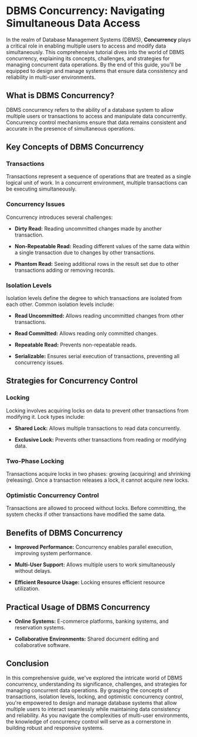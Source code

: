 # DBMS Concurrency: Navigating Simultaneous Data Access

In the realm of Database Management Systems (DBMS), **Concurrency** plays a critical role in enabling multiple users to access and modify data simultaneously. This comprehensive tutorial dives into the world of DBMS concurrency, explaining its concepts, challenges, and strategies for managing concurrent data operations. By the end of this guide, you'll be equipped to design and manage systems that ensure data consistency and reliability in multi-user environments.

## What is DBMS Concurrency?

DBMS concurrency refers to the ability of a database system to allow multiple users or transactions to access and manipulate data concurrently. Concurrency control mechanisms ensure that data remains consistent and accurate in the presence of simultaneous operations.

## Key Concepts of DBMS Concurrency

### Transactions

Transactions represent a sequence of operations that are treated as a single logical unit of work. In a concurrent environment, multiple transactions can be executing simultaneously.

### Concurrency Issues

Concurrency introduces several challenges:

- **Dirty Read:** Reading uncommitted changes made by another transaction.

- **Non-Repeatable Read:** Reading different values of the same data within a single transaction due to changes by other transactions.

- **Phantom Read:** Seeing additional rows in the result set due to other transactions adding or removing records.

### Isolation Levels

Isolation levels define the degree to which transactions are isolated from each other. Common isolation levels include:

- **Read Uncommitted:** Allows reading uncommitted changes from other transactions.

- **Read Committed:** Allows reading only committed changes.

- **Repeatable Read:** Prevents non-repeatable reads.

- **Serializable:** Ensures serial execution of transactions, preventing all concurrency issues.

## Strategies for Concurrency Control

### Locking

Locking involves acquiring locks on data to prevent other transactions from modifying it. Lock types include:

- **Shared Lock:** Allows multiple transactions to read data concurrently.

- **Exclusive Lock:** Prevents other transactions from reading or modifying data.

### Two-Phase Locking

Transactions acquire locks in two phases: growing (acquiring) and shrinking (releasing). Once a transaction releases a lock, it cannot acquire new locks.

### Optimistic Concurrency Control

Transactions are allowed to proceed without locks. Before committing, the system checks if other transactions have modified the same data.

## Benefits of DBMS Concurrency

- **Improved Performance:** Concurrency enables parallel execution, improving system performance.

- **Multi-User Support:** Allows multiple users to work simultaneously without delays.

- **Efficient Resource Usage:** Locking ensures efficient resource utilization.

## Practical Usage of DBMS Concurrency

- **Online Systems:** E-commerce platforms, banking systems, and reservation systems.

- **Collaborative Environments:** Shared document editing and collaborative software.

## Conclusion

In this comprehensive guide, we've explored the intricate world of DBMS concurrency, understanding its significance, challenges, and strategies for managing concurrent data operations. By grasping the concepts of transactions, isolation levels, locking, and optimistic concurrency control, you're empowered to design and manage database systems that allow multiple users to interact seamlessly while maintaining data consistency and reliability. As you navigate the complexities of multi-user environments, the knowledge of concurrency control will serve as a cornerstone in building robust and responsive systems.